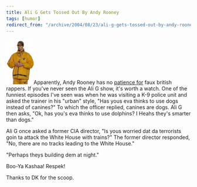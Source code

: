 ```yaml
---
title: Ali G Gets Tossed Out By Andy Rooney
tags: [humor]
redirect_from: "/archive/2004/08/23/ali-g-gets-tossed-out-by-andy-rooney.aspx/"
---
```


![Ali G](/assets/images/AliG.jpg)Apparently, Andy Rooney has no [patience
for](http://www.nypost.com/entertainment/27433.htm) faux british
rappers. If you've never seen the Ali G show, it's worth a watch. One of
the funniest episodes I've seen was when he was visiting a K-9 police
unit and asked the trainer in his "urban" style,
"Has yous eva thinks to use dogs instead of canines?"
To which the officer replied, canines are dogs. Ali G then asks, 
"Ok, has you's eva thinks to use dolphins? I Heahs they's smarter than
dogs."

Ali G once asked a former CIA director, 
"Is yous worried dat da terrorists goin ta attack the White House with
trains?"
The former director responded, 
"No, there are no tracks leading to the White House."

"Perhaps theys building dem at night."

Boo-Ya Kashaa! Respek!

Thanks to DK for the scoop.

